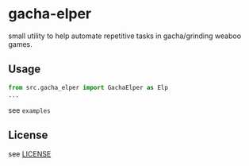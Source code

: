 # gacha-elper

small utility to help automate repetitive tasks in gacha/grinding weaboo games.

## Usage

```python
from src.gacha_elper import GachaElper as Elp
...
```
see `examples`

## License

see [LICENSE](https://github.com/cytopz/gacha-elper/blob/master/LICENSE)
